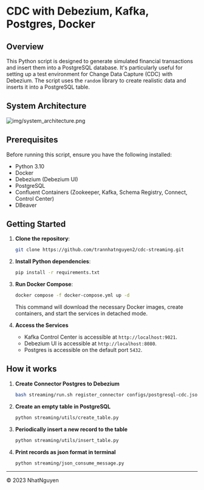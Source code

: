 # CDC with Debezium, Kafka, Postgres, Docker

## Overview

This Python script is designed to generate simulated financial transactions and insert them into a PostgreSQL database. It's particularly useful for setting up a test environment for Change Data Capture (CDC) with Debezium. The script uses the `random` library to create realistic data and inserts it into a PostgreSQL table.

## System Architecture

![img/system_architecture.png](system_architecture.png)

## Prerequisites

Before running this script, ensure you have the following installed:

- Python 3.10
- Docker
- Debezium (Debezium UI)
- PostgreSQL
- Confluent Containers (Zookeeper, Kafka, Schema Registry, Connect, Control Center)
- DBeaver

## Getting Started

1. **Clone the repository**:

   ```bash
   git clone https://github.com/trannhatnguyen2/cdc-streaming.git
   ```

2. **Install Python dependencies**:

   ```bash
   pip install -r requirements.txt
   ```

3. **Run Docker Compose**:

   ```bash
   docker compose -f docker-compose.yml up -d
   ```

   This command will download the necessary Docker images, create containers, and start the services in detached mode.

4. **Access the Services**

   - Kafka Control Center is accessible at `http://localhost:9021`.
   - Debezium UI is accessible at `http://localhost:8080`.
   - Postgres is accessible on the default port `5432`.

## How it works

1. **Create Connector Postgres to Debezium**

   ```bash
   bash streaming/run.sh register_connector configs/postgresql-cdc.json
   ```

2. **Create an empty table in PostgreSQL**

   ```bash
   python streaming/utils/create_table.py
   ```

3. **Periodically insert a new record to the table**

   ```bash
   python streaming/utils/insert_table.py
   ```

4. **Print records as json format in terminal**

   ```bash
   python streaming/json_consume_message.py
   ```

---

<p>&copy; 2023 NhatNguyen</p>
